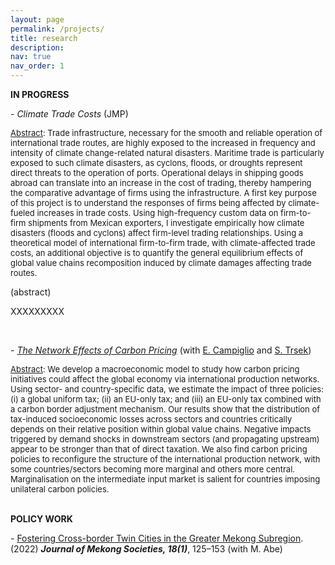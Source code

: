 ```yaml
---
layout: page
permalink: /projects/
title: research
description: 
nav: true
nav_order: 1
---
```

<div class="projects">

<p> <b>IN PROGRESS</b>

<p>- <em>Climate Trade Costs</em> (JMP)

<p><font size="-1"><u>Abstract</u>: Trade infrastructure, necessary for the smooth and reliable operation of international trade routes, are highly exposed to the increased in frequency and intensity of climate change-related natural disasters. Maritime trade is particularly exposed to such climate disasters, as cyclons, floods, or droughts represent direct threats to the operation of ports. Operational delays in shipping goods abroad can translate into an increase in the cost of trading, thereby hampering the comparative advantage of firms using the infrastructure. A first key purpose of this project is to understand the responses of firms being affected by climate-fueled increases in trade costs. Using high-frequency custom data on firm-to-firm shipments from Mexican exporters, I investigate empirically how climate disasters (floods and cyclons) affect firm-level trading relationships. Using a theoretical model of international firm-to-firm trade, with climate-affected trade costs, an additional objective is to quantify the general equilibrium effects of global value chains recomposition induced by climate damages affecting trade routes.</font>
  
<a>
  <summary>(abstract)</summary>
  
XXXXXXXXX
<a>
  
<br>

<p>- <em><a href="https://site.unibo.it/smooth/en/agenda/https-www-aere-org-aere-summer-conference/aere_2022_campiglio.pdf/@@download/file/AERE_2022_Campiglio.pdf">The Network Effects of Carbon Pricing</a></em> (with <a href="https://sites.google.com/site/ecampiglio/">E. Campiglio</a> and <a href="https://research.wu.ac.at/en/persons/stefan-trsek-3">S. Trsek</a>)

<p><font size="-1"><u>Abstract</u>: We develop a macroeconomic model to study how carbon pricing initiatives could affect the global economy via international production networks. Using sector- and country-specific data, we estimate the impact of three policies: (i) a global uniform tax; (ii) an EU-only tax; and (iii) an EU-only tax combined with a carbon border adjustment mechanism. Our results show that the distribution of tax-induced socioeconomic losses across sectors and countries critically depends on their relative position within global value chains. Negative impacts triggered by demand shocks in downstream sectors (and propagating upstream) appear to be stronger than that of direct taxation. We also find carbon pricing policies to reconfigure the structure of the international production network, with some countries/sectors becoming more marginal and others more central. Marginalisation on the intermediate input market is salient for countries imposing unilateral carbon policies. </font>
<br>

<br>

<p> <b>POLICY WORK</b>

<p>- <a href="https://so03.tci-thaijo.org/index.php/mekongjournal/article/view/260459">Fostering Cross-border Twin Cities in the Greater Mekong Subregion</a>. (2022) <b><i>Journal of Mekong Societies, 18(1)</i></b>, 125–153 
  (with M. Abe)

